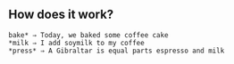 ## How does it work?

    bake* ⇒ Today, we baked some coffee cake
    *milk ⇒ I add soymilk to my coffee
    *press* ⇒ A Gibraltar is equal parts espresso and milk
